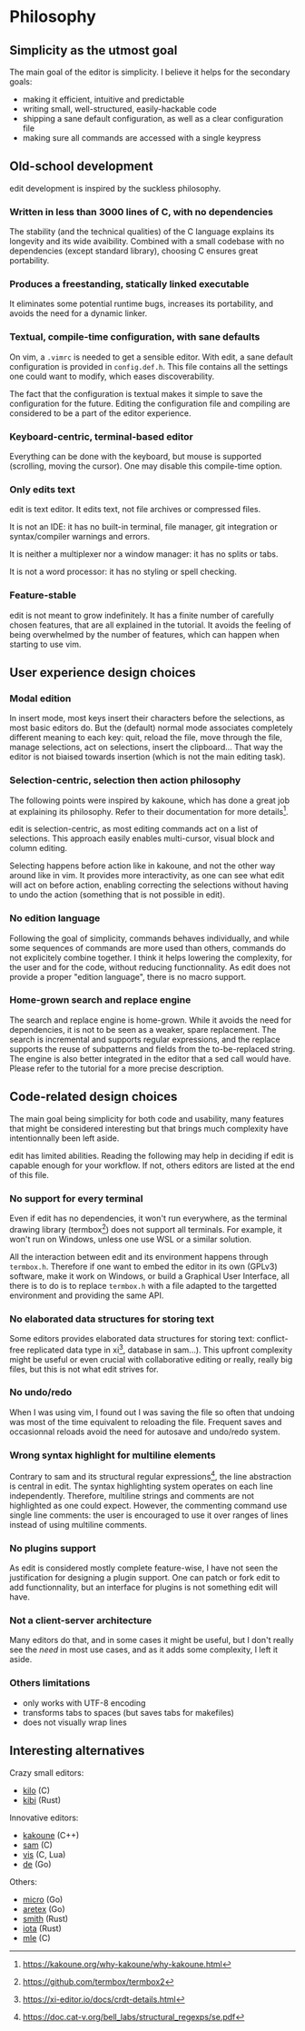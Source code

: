 # Philosophy

## Simplicity as the utmost goal

The main goal of the editor is simplicity. I believe it helps for the secondary
goals:

* making it efficient, intuitive and predictable
* writing small, well-structured, easily-hackable code
* shipping a sane default configuration, as well as a clear configuration file
* making sure all commands are accessed with a single keypress


## Old-school development

edit development is inspired by the suckless philosophy.

### Written in less than 3000 lines of C, with no dependencies

The stability (and the technical qualities) of the C language explains its
longevity and its wide avaibility. Combined with a small codebase with no
dependencies (except standard library), choosing C ensures great portability.

### Produces a freestanding, statically linked executable

It eliminates some potential runtime bugs, increases its portability, and avoids
the need for a dynamic linker.

### Textual, compile-time configuration, with sane defaults

On vim, a `.vimrc` is needed to get a sensible editor. With edit, a sane
default configuration is provided in `config.def.h`. This file contains all the
settings one could want to modify, which eases discoverability.

The fact that the configuration is textual makes it simple to save the
configuration for the future. Editing the configuration file and compiling are
considered to be a part of the editor experience.

### Keyboard-centric, terminal-based editor

Everything can be done with the keyboard, but mouse is supported (scrolling,
moving the cursor). One may disable this compile-time option.

### Only edits text

edit is text editor. It edits text, not file archives or compressed files.

It is not an IDE: it has no built-in terminal, file manager, git integration or
syntax/compiler warnings and errors.

It is neither a multiplexer nor a window manager: it has no splits or tabs.

It is not a word processor: it has no styling or spell checking.

### Feature-stable

edit is not meant to grow indefinitely. It has a finite number of carefully
chosen features, that are all explained in the tutorial. It avoids the feeling
of being overwhelmed by the number of features, which can happen when starting
to use vim.


## User experience design choices

### Modal edition

In insert mode, most keys insert their characters before the selections, as most
basic editors do. But the (default) normal mode associates completely different
meaning to each key: quit, reload the file, move through the file, manage
selections, act on selections, insert the clipboard... That way the editor is
not biaised towards insertion (which is not the main editing task).

### Selection-centric, selection then action philosophy

The following points were inspired by kakoune, which has done a great job at
explaining its philosophy. Refer to their documentation for more details[^1].

[^1]: https://kakoune.org/why-kakoune/why-kakoune.html

edit is selection-centric, as most editing commands act on a list of selections.
This approach easily enables multi-cursor, visual block and column editing.

Selecting happens before action like in kakoune, and not the other way around
like in vim. It provides more interactivity, as one can see what edit will act
on before action, enabling correcting the selections without having to undo the
action (something that is not possible in edit).

### No edition language

Following the goal of simplicity, commands behaves individually, and while some
sequences of commands are more used than others, commands do not explicitely
combine together. I think it helps lowering the complexity, for the user and for
the code, without reducing functionnality. As edit does not provide a proper
"edition language", there is no macro support.

### Home-grown search and replace engine

The search and replace engine is home-grown. While it avoids the need for
dependencies, it is not to be seen as a weaker, spare replacement. The search is
incremental and supports regular expressions, and the replace supports the reuse
of subpatterns and fields from the to-be-replaced string. The engine is also
better integrated in the editor that a sed call would have. Please refer to the
tutorial for a more precise description.


## Code-related design choices

The main goal being simplicity for both code and usability, many features that
might be considered interesting but that brings much complexity have
intentionnally been left aside.

edit has limited abilities. Reading the following may help in deciding if edit
is capable enough for your workflow. If not, others editors are listed at the
end of this file.

### No support for every terminal

Even if edit has no dependencies, it won't run everywhere, as the terminal
drawing library (termbox[^2]) does not support all terminals. For example, it
won't run on Windows, unless one use WSL or a similar solution.

[^2]: https://github.com/termbox/termbox2

All the interaction between edit and its environment happens through
`termbox.h`. Therefore if one want to embed the editor in its own (GPLv3)
software, make it work on Windows, or build a Graphical User Interface, all
there is to do is to replace `termbox.h` with a file adapted to the targetted
environment and providing the same API.

### No elaborated data structures for storing text

Some editors provides elaborated data structures for storing text: conflict-free
replicated data type in xi[^3], database in sam...). This upfront complexity
might be useful or even crucial with collaborative editing or really, really big
files, but this is not what edit strives for.

[^3]: https://xi-editor.io/docs/crdt-details.html

### No undo/redo

When I was using vim, I found out I was saving the file so often that undoing
was most of the time equivalent to reloading the file. Frequent saves and
occasionnal reloads avoid the need for autosave and undo/redo system.

### Wrong syntax highlight for multiline elements

Contrary to sam and its structural regular expressions[^4], the line abstraction
is central in edit. The syntax highlighting system operates on each line
independently. Therefore, multiline strings and comments are not highlighted as
one could expect. However, the commenting command use single line comments: the
user is encouraged to use it over ranges of lines instead of using multiline
comments.

[^4]: https://doc.cat-v.org/bell_labs/structural_regexps/se.pdf

### No plugins support

As edit is considered mostly complete feature-wise, I have not seen the
justification for designing a plugin support. One can patch or fork edit to add
functionnality, but an interface for plugins is not something edit will have.

### Not a client-server architecture

Many editors do that, and in some cases it might be useful, but I don't really
see the *need* in most use cases, and as it adds some complexity, I left it
aside.

### Others limitations

* only works with UTF-8 encoding
* transforms tabs to spaces (but saves tabs for makefiles)
* does not visually wrap lines


## Interesting alternatives

Crazy small editors:
* [kilo](https://github.com/antirez/kilo) (C)
* [kibi](https://github.com/ilai-deutel/kibi) (Rust)

Innovative editors:
* [kakoune](https://kakoune.org) (C++)
* [sam](http://doc.cat-v.org/plan_9/4th_edition/papers/sam/) (C)
* [vis](https://github.com/martanne/vis) (C, Lua)
* [de](https://github.com/driusan/de) (Go)

Others:
* [micro](https://github.com/zyedidia/micro) (Go)
* [aretex](https://github.com/aretext/aretext) (Go)
* [smith](https://github.com/IGI-111/Smith) (Rust)
* [iota](https://github.com/gchp/iota) (Rust)
* [mle](https://github.com/adsr/mle) (C)
